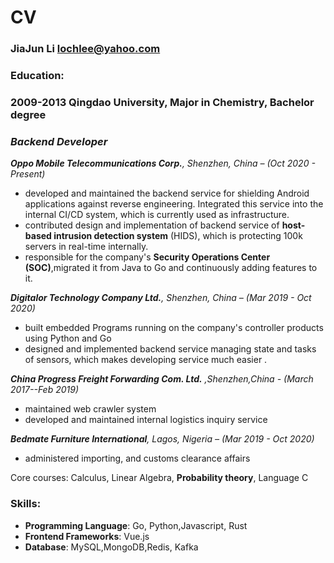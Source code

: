# CV

### JiaJun Li  [lochlee@yahoo.com](mailto:lochlee@yahoo.com)

### Education:

### 2009-2013 Qingdao University, Major in Chemistry, Bachelor degree

### *Backend Developer*

***Oppo Mobile Telecommunications Corp.**, Shenzhen, China – (Oct 2020 - Present)*

- developed and maintained the backend service for shielding Android applications against reverse engineering. Integrated this service into the internal CI/CD system, which is currently used as infrastructure.
- contributed design and implementation of backend service of **host-based intrusion detection system** (HIDS), which is protecting 100k servers in real-time internally. 
- responsible for the company's **Security Operations Center** **(SOC)**,migrated it from Java to Go and continuously adding features to it.

***Digitalor Technology Company Ltd.**, Shenzhen, China – (Mar 2019 - Oct 2020)*

- built embedded Programs running on the company's controller products using Python and Go
- designed and implemented backend service managing state and tasks of sensors, which makes developing service much easier .

***China Progress Freight Forwarding Com. Ltd.** ,Shenzhen,China - (March 2017--Feb 2019)*

- maintained web crawler system
- developed and maintained internal logistics inquiry service

***Bedmate Furniture International**, Lagos, Nigeria – (Mar 2019 - Oct 2020)*
- administered importing, and customs clearance affairs



Core courses: Calculus, Linear Algebra, **Probability theory**, Language C

### Skills:

- **Programming Language**: Go, Python,Javascript, Rust
- **Frontend Frameworks**: Vue.js
- **Database**: MySQL,MongoDB,Redis, Kafka

